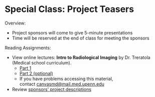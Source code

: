 Special Class: Project Teasers
=====

Overview:
* Project sponsors will come to give 5-minute presentations
* Time will be reserved at the end of class for meeting the sponsors

Reading Assignments:
* View online lectures: **Intro to Radiological Imaging** by Dr. Treratola (Medical school curriculum). 
    * [Part 1](http://mediasite.med.upenn.edu/mediasite/Play/df8af05faf2d45019c6abbdd3f0389c41d?catalog=d6c20e54-1f1a-416e-955e-c62679a2c25d)
    * [Part 2 (optional)](http://mediasite.med.upenn.edu/mediasite/Play/bb3680dbe0d44ecaafe6f5a527d0151b1d?catalog=d6c20e54-1f1a-416e-955e-c62679a2c25d)
    * If you have problems accessing this material, contact canvasmd@mail.med.upenn.edu
* Review [sponsors' project descriptions](teaser_pdfs)

